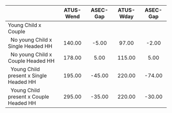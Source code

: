 
|                      |    ATUS-Wend |     ASEC-Gap |    ATUS-Wday |     ASEC-Gap |
| -------------------- | :----------: | :----------: | :----------: | :----------: |
| Young Child x Couple |              |              |              |              |
| &nbsp;&nbsp;No young Child x Single Headed HH |       140.00 |        -5.00 |        97.00 |        -2.00 |
| &nbsp;&nbsp;No young Child x Couple Headed HH |       178.00 |         5.00 |       115.00 |         5.00 |
| &nbsp;&nbsp;Young Child present x Single Headed HH |       195.00 |       -45.00 |       220.00 |       -74.00 |
| &nbsp;&nbsp;Young Child present x Couple Headed HH |       295.00 |       -35.00 |       220.00 |       -30.00 |

